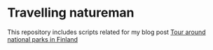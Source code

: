 Travelling natureman
====================

This repository includes scripts related for my blog post [Tour around national parks in Finland](http://blog.puhuri.com/)

